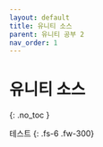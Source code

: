 ```yaml
---
layout: default
title: 유니티 소스
parent: 유니티 공부 2
nav_order: 1
---
```


# 유니티 소스
{: .no_toc }

테스트
{: .fs-6 .fw-300}